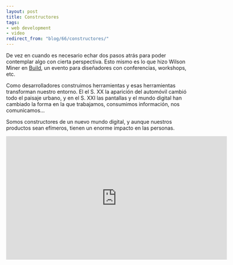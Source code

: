 ```yaml
---
layout: post
title: Constructores
tags:
- web development
- video
redirect_from: "blog/66/constructores/"
---
```

De vez en cuando es necesario echar dos pasos atrás para poder contemplar algo con cierta perspectiva. Esto mismo es lo que hizo Wilson Miner en <a href="http://2012.buildconf.com/">Build</a>, un evento para diseñadores con conferencias, workshops, etc.

Como desarrolladores construimos herramientas  y esas herramientas transforman nuestro entorno. El el S. XX la aparición del automóvil cambió todo el paisaje urbano, y en el S. XXI las pantallas y el mundo digital han cambiado la forma en la que trabajamos, consumimos información, nos comunicamos...

Somos constructores de un nuevo mundo digital, y aunque nuestros productos sean efímeros, tienen un enorme impacto en las personas.

<iframe src="http://player.vimeo.com/video/34017777" width="600" height="337" frameborder="0" webkitAllowFullScreen mozallowfullscreen allowFullScreen></iframe>
